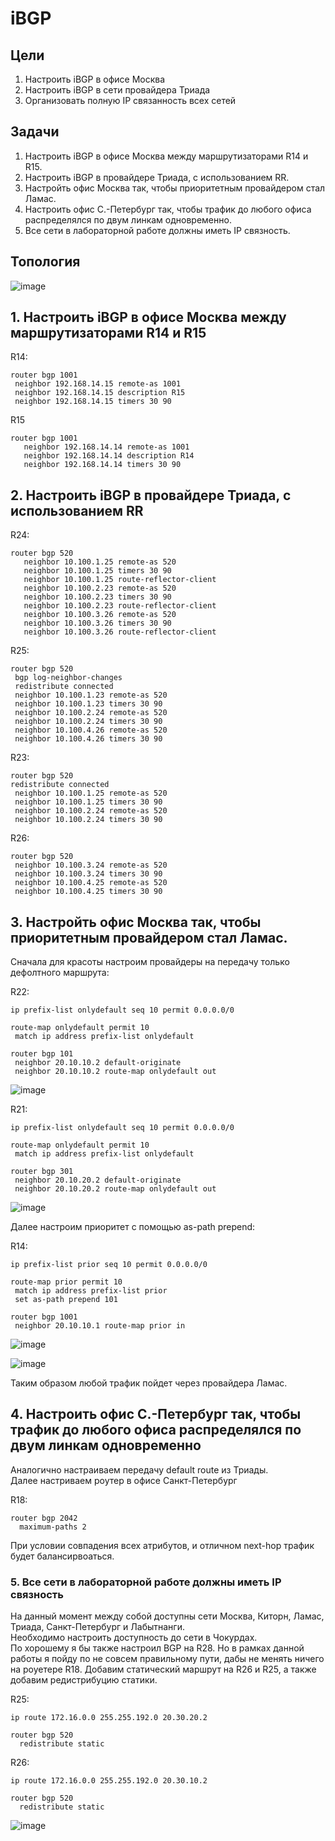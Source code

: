 # iBGP
## Цели  
1. Настроить iBGP в офисе Москва  
2. Настроить iBGP в сети провайдера Триада  
3. Организовать полную IP связанность всех сетей  
## Задачи
1. Настроить iBGP в офисе Москва между маршрутизаторами R14 и R15.
2. Настроить iBGP в провайдере Триада, с использованием RR.
3. Настройть офис Москва так, чтобы приоритетным провайдером стал Ламас.
4. Настроить офис С.-Петербург так, чтобы трафик до любого офиса распределялся по двум линкам одновременно.
5. Все сети в лабораторной работе должны иметь IP связность.

## Топология  

![image](https://github.com/a-trubin/OTUS-Network-engineer/assets/130133180/33477179-09af-4f81-9d19-45071f8a67da)

## 1. Настроить iBGP в офисе Москва между маршрутизаторами R14 и R15  

R14:
```
router bgp 1001
 neighbor 192.168.14.15 remote-as 1001
 neighbor 192.168.14.15 description R15
 neighbor 192.168.14.15 timers 30 90
```

R15
```
router bgp 1001
   neighbor 192.168.14.14 remote-as 1001
   neighbor 192.168.14.14 description R14
   neighbor 192.168.14.14 timers 30 90
```
## 2. Настроить iBGP в провайдере Триада, с использованием RR  

R24:

```
router bgp 520
   neighbor 10.100.1.25 remote-as 520
   neighbor 10.100.1.25 timers 30 90
   neighbor 10.100.1.25 route-reflector-client
   neighbor 10.100.2.23 remote-as 520
   neighbor 10.100.2.23 timers 30 90
   neighbor 10.100.2.23 route-reflector-client
   neighbor 10.100.3.26 remote-as 520
   neighbor 10.100.3.26 timers 30 90
   neighbor 10.100.3.26 route-reflector-client
```

R25:

```
router bgp 520
 bgp log-neighbor-changes
 redistribute connected
 neighbor 10.100.1.23 remote-as 520
 neighbor 10.100.1.23 timers 30 90
 neighbor 10.100.2.24 remote-as 520
 neighbor 10.100.2.24 timers 30 90
 neighbor 10.100.4.26 remote-as 520
 neighbor 10.100.4.26 timers 30 90
```

R23:

```
router bgp 520
redistribute connected
 neighbor 10.100.1.25 remote-as 520
 neighbor 10.100.1.25 timers 30 90
 neighbor 10.100.2.24 remote-as 520
 neighbor 10.100.2.24 timers 30 90
```

R26:

```
router bgp 520
 neighbor 10.100.3.24 remote-as 520
 neighbor 10.100.3.24 timers 30 90
 neighbor 10.100.4.25 remote-as 520
 neighbor 10.100.4.25 timers 30 90
```
## 3. Настройть офис Москва так, чтобы приоритетным провайдером стал Ламас.

Сначала для красоты настроим провайдеры на передачу только дефолтного маршрута:

R22:

```
ip prefix-list onlydefault seq 10 permit 0.0.0.0/0

route-map onlydefault permit 10
 match ip address prefix-list onlydefault

router bgp 101
 neighbor 20.10.10.2 default-originate
 neighbor 20.10.10.2 route-map onlydefault out
```
![image](https://github.com/a-trubin/OTUS-Network-engineer/assets/130133180/731e3276-a186-4307-b665-3e1379fb9e66)

R21:

```
ip prefix-list onlydefault seq 10 permit 0.0.0.0/0

route-map onlydefault permit 10
 match ip address prefix-list onlydefault

router bgp 301
 neighbor 20.10.20.2 default-originate
 neighbor 20.10.20.2 route-map onlydefault out
```
![image](https://github.com/a-trubin/OTUS-Network-engineer/assets/130133180/a148300f-7097-4675-a690-912b99a8691b)

Далее настроим приоритет с помощью as-path prepend:

R14:

```
ip prefix-list prior seq 10 permit 0.0.0.0/0

route-map prior permit 10
 match ip address prefix-list prior
 set as-path prepend 101

router bgp 1001
 neighbor 20.10.10.1 route-map prior in
```
![image](https://github.com/a-trubin/OTUS-Network-engineer/assets/130133180/ce2898b3-0fcd-4576-9ac6-7f7308d2a4e4)

![image](https://github.com/a-trubin/OTUS-Network-engineer/assets/130133180/62f01150-ca02-4f00-9aa0-4f543444f5c2)

Таким образом любой трафик пойдет через провайдера Ламас.

## 4. Настроить офис С.-Петербург так, чтобы трафик до любого офиса распределялся по двум линкам одновременно

Аналогично настраиваем передачу default route из Триады.  
Далее настриваем роутер в офисе Санкт-Петербург  

R18:

```
router bgp 2042
  maximum-paths 2
```

При условии совпадения всех атрибутов, и отличном next-hop трафик будет балансирвоаться.

### 5. Все сети в лабораторной работе должны иметь IP связность  

На данный момент между собой доступны сети Москва, Киторн, Ламас, Триада, Санкт-Петербург и Лабытнанги.  
Необходимо настроить доступность до сети в Чокурдах.  
По хорошему я бы также настроил BGP на R28. Но в рамках данной работы я пойду по не совсем правильному пути, дабы не менять ничего на роуетере R18. 
Добавим статический маршрут на R26 и R25, а также добавим редистрибуцию статики.

R25:
```
ip route 172.16.0.0 255.255.192.0 20.30.20.2

router bgp 520
  redistribute static
```
R26:
```
ip route 172.16.0.0 255.255.192.0 20.30.10.2

router bgp 520
  redistribute static
```

![image](https://github.com/a-trubin/OTUS-Network-engineer/assets/130133180/45cc3458-be75-486f-8110-429ccc25f8eb)
